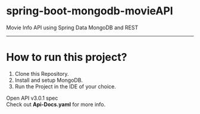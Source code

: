 # spring-boot-mongodb-movieAPI
Movie Info API using Spring Data MongoDB and REST

-------------------------------------------------

How to run this project?
========================
1. Clone this Repository.
2. Install and setup MongoDB.
3. Run the Project in the IDE of your choice.


Open API v3.0.1 spec  
Check out __Api-Docs.yaml__ for more info.  


